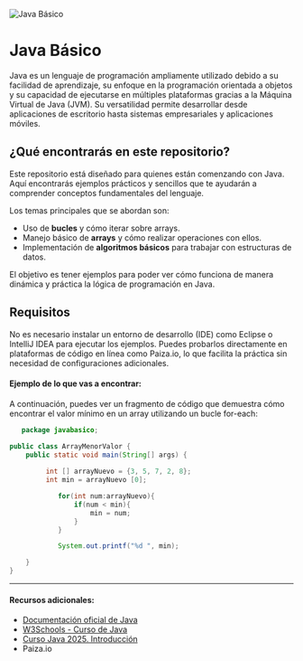 ![Java Básico](img/what-is-java.webp)
# Java Básico

Java es un lenguaje de programación ampliamente utilizado debido a su facilidad de aprendizaje, su enfoque en la programación orientada a objetos y su capacidad de ejecutarse en múltiples plataformas gracias a la Máquina Virtual de Java (JVM). 
Su versatilidad permite desarrollar desde aplicaciones de escritorio hasta sistemas empresariales y aplicaciones móviles.

## ¿Qué encontrarás en este repositorio?

Este repositorio está diseñado para quienes están comenzando con Java. Aquí encontrarás ejemplos prácticos y sencillos que te ayudarán a comprender conceptos fundamentales del lenguaje.

Los temas principales que se abordan son:

- Uso de **bucles** y cómo iterar sobre arrays.
- Manejo básico de **arrays** y cómo realizar operaciones con ellos.
- Implementación de **algoritmos básicos** para trabajar con estructuras de datos.

El objetivo es tener ejemplos para poder ver cómo funciona de manera dinámica y práctica la lógica de programación en Java.

## Requisitos

No es necesario instalar un entorno de desarrollo (IDE) como Eclipse o IntelliJ IDEA para ejecutar los ejemplos.
Puedes probarlos directamente en plataformas de código en línea como Paiza.io, lo que facilita la práctica sin necesidad de configuraciones adicionales.


#### Ejemplo de lo que vas a encontrar:
A continuación, puedes ver un fragmento de código que demuestra cómo encontrar el valor mínimo en un array utilizando un bucle for-each:
```java
   package javabasico;

public class ArrayMenorValor {
	public static void main(String[] args) {
		
		 int [] arrayNuevo = {3, 5, 7, 2, 8};
		 int min = arrayNuevo [0];

		    for(int num:arrayNuevo){
		        if(num < min){
		            min = num;
		        }
		    }

		    System.out.printf("%d ", min);

	}
}
```
***
#### Recursos adicionales:
- [Documentación oficial de Java](https://docs.oracle.com/en/java/)
- [W3Schools - Curso de Java](https://www.w3schools.com/java/)
- [Curso Java 2025. Introducción](https://www.youtube.com/watch?v=_WJkT42l7Wk&ab_channel=pildorasinformaticas)
- Paiza.io


